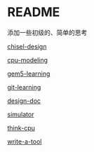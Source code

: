 README
==========


添加一些初级的、简单的思考


[chisel-design](src/chisel-design.md)    

[cpu-modeling](src/cpu-modeling.md)      

[gem5-learning](src/gem5.md)     

[git-learning](src/git-learning.md)   

[design-doc](src/design-doc.md)   

[simulator](src/simulator.md)  

[think-cpu](src/think-cpu.md)   

[write-a-tool](src/write-a-tool.md)   
